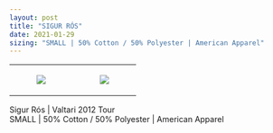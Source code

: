 ```yaml
---
layout: post
title: "SIGUR RÓS"
date: 2021-01-29
sizing: "SMALL | 50% Cotton / 50% Polyester | American Apparel"
---
```




<table style="width:100%;"><tr><td style="vertical-align:top;">
      <figure class="tmblr-full" data-orig-height="2048" data-orig-width="1365" data-orig-src="https://concertshirts.netlify.app/shirts/0484/0484-01.jpg"><img src="https://64.media.tumblr.com/7b94f521be7eafd72ecae50bc9c1cc36/cf204ac53fe0bc07-75/s540x810/cd341b2837bc1a0c9582042f9a38db268d90dd49.jpg" data-orig-height="2048" data-orig-width="1365" data-orig-src="https://concertshirts.netlify.app/shirts/0484/0484-01.jpg"/></figure></td>
    <td style="vertical-align:top;">
      <figure class="tmblr-full" data-orig-height="2048" data-orig-width="1365" data-orig-src="https://concertshirts.netlify.app/shirts/0484/0484-02.jpg"><img src="https://64.media.tumblr.com/0a31e356134c6e01f17975afbd497873/cf204ac53fe0bc07-f3/s540x810/66152527691e8987a749d14194bdace10c09837c.jpg" data-orig-height="2048" data-orig-width="1365" data-orig-src="https://concertshirts.netlify.app/shirts/0484/0484-02.jpg"/></figure></td>
  </tr></table><p>
  Sigur Rós | Valtari 2012 Tour<br/>SMALL | 50% Cotton / 50% Polyester | American Apparel
</p>
